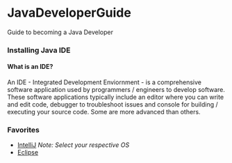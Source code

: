 # JavaDeveloperGuide
Guide to becoming a Java Developer

### Installing Java IDE
#### What is an IDE?
An IDE - Integrated Development Enviornment - is a comprehensive software application used by programmers / engineers to develop software. These software applications typically include an editor where you can write and edit code, debugger to troubleshoot issues and console for building / executing your source code. Some are more advanced than others. 

### Favorites
* [IntelliJ](https://www.jetbrains.com/idea/download/#section=mac) _Note: Select your respective OS_
* [Eclipse](https://www.eclipse.org/downloads/packages/release/kepler/sr1/eclipse-ide-java-developers)
